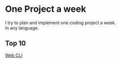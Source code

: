 # One Project a week

I try to plan and implement one coding project a week.\
In any language.

## Top 10

[Web CLI](2025_kw3_WebCLI)
